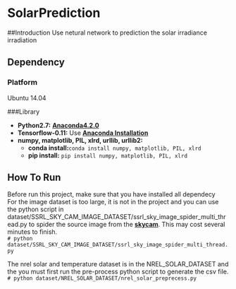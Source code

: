 # SolarPrediction

##Introduction
Use netural network to prediction the solar irradiance irradiation

## Dependency

### Platform
Ubuntu 14.04

###Library

- **Python2.7:** [**Anaconda4.2.0**](https://www.continuum.io/downloads)
- **Tensorflow-0.11:** Use [**Anaconda Installation**](https://www.tensorflow.org/versions/r0.11/get_started/os_setup.html#anaconda-installation)
- **numpy, matplotlib, PIL, xlrd, urllib, urllib2:**
	- **conda install:**`conda install numpy, matplotlib, PIL, xlrd`
	- **pip install:** `pip install numpy, matplotlib, PIL, xlrd`

## How To Run
Before run this project, make sure that you have installed all dependecy  
For the image dataset is too large, it is not in the project and you can use the python script in dataset/SSRL_SKY_CAM_IMAGE_DATASET/ssrl_sky_image_spider_multi_thread.py to spider the source image from the [**skycam**](https://www.nrel.gov/midc/skycam). This may cost several minutes to finish.  
`# python dataset/SSRL_SKY_CAM_IMAGE_DATASET/ssrl_sky_image_spider_multi_thread.py`
  
The nrel solar and temperature dataset is in the NREL_SOLAR_DATASET and the you must first run the pre-process python script to generate the csv file.  
`# python dataset/NREL_SOLAR_DATASET/nrel_solar_preprecess.py`